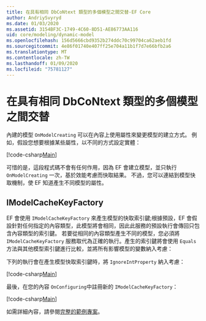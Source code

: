 ```yaml
---
title: 在具有相同 DbCoNtext 類型的多個模型之間交替-EF Core
author: AndriySvyryd
ms.date: 01/03/2020
ms.assetid: 3154BF3C-1749-4C60-8D51-AE86773AA116
uid: core/modeling/dynamic-model
ms.openlocfilehash: 156d5666cbd9352b274ddc70c99704ca62aeb1fd
ms.sourcegitcommit: 4e86f01740e407ff25e704a11b1f7d7e66bfb2a6
ms.translationtype: MT
ms.contentlocale: zh-TW
ms.lasthandoff: 01/09/2020
ms.locfileid: "75781127"
---
```

# <a name="alternating-between-multiple-models-with-the-same-dbcontext-type"></a>在具有相同 DbCoNtext 類型的多個模型之間交替

內建的模型 `OnModelCreating` 可以在內容上使用屬性來變更模型的建立方式。 例如，假設您想要根據某些屬性，以不同的方式設定實體：

[!code-csharp[Main](../../../samples/core/Modeling/DynamicModel/DynamicContext.cs?name=OnModelCreating)]

可惜的是，這段程式碼不會有任何作用，因為 EF 會建立模型，並只執行 `OnModelCreating` 一次，基於效能考慮而快取結果。 不過，您可以連結到模型快取機制，使 EF 知道產生不同模型的屬性。

## <a name="imodelcachekeyfactory"></a>IModelCacheKeyFactory

EF 會使用 `IModelCacheKeyFactory` 來產生模型的快取索引鍵;根據預設，EF 會假設針對任何指定的內容類型，此模型將會相同，因此此服務的預設執行會傳回只包含內容類型的索引鍵。 若要從相同的內容類型產生不同的模型，您必須將 `IModelCacheKeyFactory` 服務取代為正確的執行。產生的索引鍵將會使用 `Equals` 方法與其他模型索引鍵進行比較，並將所有影響模型的變數納入考慮：

下列的執行會在產生模型快取索引鍵時，將 `IgnoreIntProperty` 納入考慮：

[!code-csharp[Main](../../../samples/core/Modeling/DynamicModel/DynamicModelCacheKeyFactory.cs?name=DynamicModel)]

最後，在您的內容 `OnConfiguring`中註冊新的 `IModelCacheKeyFactory`：

[!code-csharp[Main](../../../samples/core/Modeling/DynamicModel/DynamicContext.cs?name=OnConfiguring)]

如需詳細內容，請參閱[完整的範例專案](https://github.com/aspnet/EntityFramework.Docs/tree/master/samples/core/Modeling/DynamicModel)。
